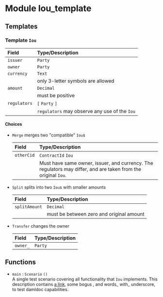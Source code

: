 # Module Iou_template



## Templates

### Template `Iou`


| Field        | Type/Description |
| :----------- | :----------------
| `issuer`     | `Party` |
| `owner`      | `Party` |
| `currency`   | `Text` |
|              | only 3-letter symbols are allowed |
| `amount`     | `Decimal` |
|              | must be positive |
| `regulators` | `[` `Party` `]` |
|              | `regulators` may observe any use of the `Iou` |



  #### Choices

* `Merge`
  merges two "compatible" `Iou`s

  | Field      | Type/Description |
  | :--------- | :----------------
  | `otherCid` | `ContractId` `Iou` |
  |            | Must have same owner, issuer, and currency. The regulators may differ, and are taken from the original `Iou`. |

* `Split`
  splits into two `Iou`s with
  smaller amounts

  | Field         | Type/Description |
  | :------------ | :----------------
  | `splitAmount` | `Decimal` |
  |               | must be between zero and original amount |

* `Transfer`
  changes the owner

  | Field    | Type/Description |
  | :------- | :----------------
  | `owner_` | `Party` |




## Functions

* `main` : `Scenario` `()`  
  A single test scenario covering all functionality that `Iou` implements.
  This description contains [a link](http://example.com), some bogus <inline html>,
  and words_ with_ underscore, to test damldoc capabilities.

